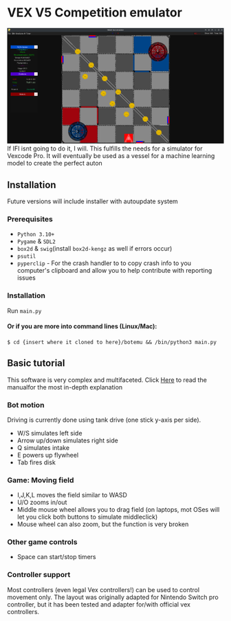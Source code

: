 # VEX V5 Competition emulator
![screenshot](mdImg/about.png)
If IFI isnt going to do it, I will.
This fulfills the needs for a simulator for Vexcode Pro. It will eventually be used as a vessel for a machine learning model to create the perfect auton
## Installation
Future versions will include installer with autoupdate system
### Prerequisites
- `Python 3.10+`
- `Pygame` & `SDL2`
- `box2d` & `swig`(install `box2d-kengz` as well if errors occur)
- `psutil`
- `pyperclip` - For the crash handler to to copy crash info to you computer's clipboard and allow you to help contribute with reporting issues
### Installation
Run `main.py`
#### Or if you are more into command lines (Linux/Mac):
`$ cd {insert where it cloned to here}/botemu && /bin/python3 main.py` 
## Basic tutorial
This software is very complex and multifaceted. Click [Here](https://github.com/bax2004rj/botemu/wiki) to read the manualfor the most in-depth explanation
### Bot motion
Driving is currently done using tank drive (one stick y-axis per side).
- W/S simulates left side
- Arrow up/down simulates right side
- Q simulates intake
- E powers up flywheel
- Tab fires disk
### Game: Moving field
- I,J,K,L moves the field similar to WASD
- U/O zooms in/out
- Middle mouse wheel allows you to drag field (on laptops, mot OSes will let you click both buttons to simulate middleclick)
- Mouse wheel can also zoom, but the function is very broken
### Other game controls
- Space can start/stop timers
### Controller support
Most controllers (even legal Vex controllers!) can be used to control movement only. The layout was originally adapted for Nintendo Switch pro controller, but it has been tested and  adapter for/with official vex controllers.